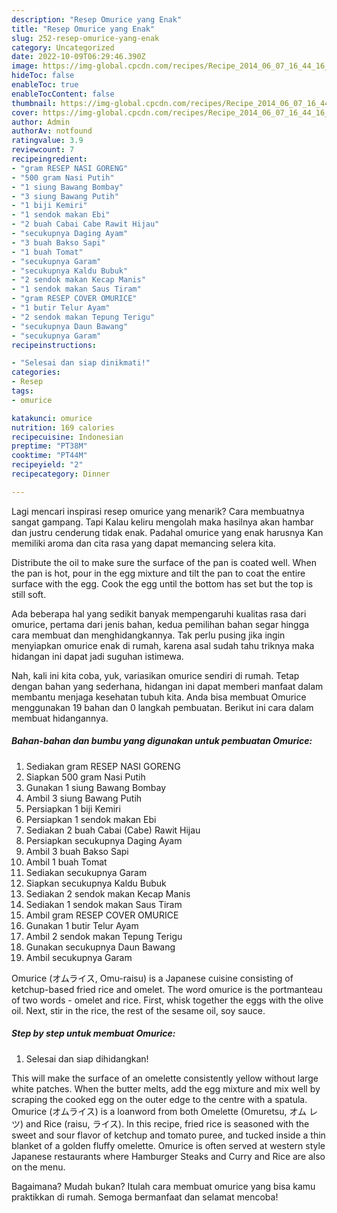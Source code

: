 ```yaml
---
description: "Resep Omurice yang Enak"
title: "Resep Omurice yang Enak"
slug: 252-resep-omurice-yang-enak
category: Uncategorized
date: 2022-10-09T06:29:46.390Z
image: https://img-global.cpcdn.com/recipes/Recipe_2014_06_07_16_44_16_653_8940e7/680x482cq70/omurice-foto-resep-utama.jpg
hideToc: false
enableToc: true
enableTocContent: false
thumbnail: https://img-global.cpcdn.com/recipes/Recipe_2014_06_07_16_44_16_653_8940e7/680x482cq70/omurice-foto-resep-utama.jpg
cover: https://img-global.cpcdn.com/recipes/Recipe_2014_06_07_16_44_16_653_8940e7/680x482cq70/omurice-foto-resep-utama.jpg
author: Admin
authorAv: notfound
ratingvalue: 3.9
reviewcount: 7
recipeingredient:
- "gram RESEP NASI GORENG"
- "500 gram Nasi Putih"
- "1 siung Bawang Bombay"
- "3 siung Bawang Putih"
- "1 biji Kemiri"
- "1 sendok makan Ebi"
- "2 buah Cabai Cabe Rawit Hijau"
- "secukupnya Daging Ayam"
- "3 buah Bakso Sapi"
- "1 buah Tomat"
- "secukupnya Garam"
- "secukupnya Kaldu Bubuk"
- "2 sendok makan Kecap Manis"
- "1 sendok makan Saus Tiram"
- "gram RESEP COVER OMURICE"
- "1 butir Telur Ayam"
- "2 sendok makan Tepung Terigu"
- "secukupnya Daun Bawang"
- "secukupnya Garam"
recipeinstructions:

- "Selesai dan siap dinikmati!"
categories:
- Resep
tags:
- omurice

katakunci: omurice 
nutrition: 169 calories
recipecuisine: Indonesian
preptime: "PT38M"
cooktime: "PT44M"
recipeyield: "2"
recipecategory: Dinner

---
```



Lagi mencari inspirasi resep omurice yang menarik? Cara membuatnya sangat gampang. Tapi Kalau keliru mengolah maka hasilnya akan hambar dan justru cenderung tidak enak. Padahal omurice yang enak harusnya Kan memiliki aroma dan cita rasa yang dapat memancing selera kita.


Distribute the oil to make sure the surface of the pan is coated well. When the pan is hot, pour in the egg mixture and tilt the pan to coat the entire surface with the egg. Cook the egg until the bottom has set but the top is still soft.

Ada beberapa hal yang sedikit banyak mempengaruhi kualitas rasa dari omurice, pertama dari jenis bahan, kedua pemilihan bahan segar hingga cara membuat dan menghidangkannya. Tak perlu pusing jika ingin menyiapkan omurice enak di rumah, karena asal sudah tahu triknya maka hidangan ini dapat jadi suguhan istimewa.


Nah, kali ini kita coba, yuk, variasikan omurice sendiri di rumah. Tetap dengan bahan yang sederhana, hidangan ini dapat memberi manfaat dalam membantu menjaga kesehatan tubuh kita. Anda bisa membuat Omurice menggunakan 19 bahan dan 0 langkah pembuatan. Berikut ini cara dalam membuat hidangannya.

<!--inarticleads1-->

##### Bahan-bahan dan bumbu yang digunakan untuk pembuatan Omurice:

1. Sediakan gram RESEP NASI GORENG
1. Siapkan 500 gram Nasi Putih
1. Gunakan 1 siung Bawang Bombay
1. Ambil 3 siung Bawang Putih
1. Persiapkan 1 biji Kemiri
1. Persiapkan 1 sendok makan Ebi
1. Sediakan 2 buah Cabai (Cabe) Rawit Hijau
1. Persiapkan secukupnya Daging Ayam
1. Ambil 3 buah Bakso Sapi
1. Ambil 1 buah Tomat
1. Sediakan secukupnya Garam
1. Siapkan secukupnya Kaldu Bubuk
1. Sediakan 2 sendok makan Kecap Manis
1. Sediakan 1 sendok makan Saus Tiram
1. Ambil gram RESEP COVER OMURICE
1. Gunakan 1 butir Telur Ayam
1. Ambil 2 sendok makan Tepung Terigu
1. Gunakan secukupnya Daun Bawang
1. Ambil secukupnya Garam


Omurice (オムライス, Omu-raisu) is a Japanese cuisine consisting of ketchup-based fried rice and omelet. The word omurice is the portmanteau of two words - omelet and rice. First, whisk together the eggs with the olive oil. Next, stir in the rice, the rest of the sesame oil, soy sauce. 

<!--inarticleads2-->

##### Step by step untuk membuat Omurice:


1. Selesai dan siap dihidangkan!

This will make the surface of an omelette consistently yellow without large white patches. When the butter melts, add the egg mixture and mix well by scraping the cooked egg on the outer edge to the centre with a spatula. Omurice (オムライス) is a loanword from both Omelette (Omuretsu, オム レツ) and Rice (raisu, ライス). In this recipe, fried rice is seasoned with the sweet and sour flavor of ketchup and tomato puree, and tucked inside a thin blanket of a golden fluffy omelette. Omurice is often served at western style Japanese restaurants where Hamburger Steaks and Curry and Rice are also on the menu. 

Bagaimana? Mudah bukan? Itulah cara membuat omurice yang bisa kamu praktikkan di rumah. Semoga bermanfaat dan selamat mencoba!
